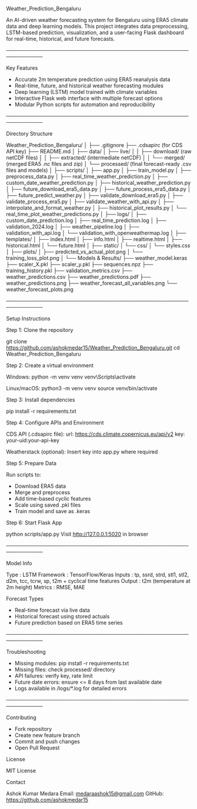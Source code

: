 Weather_Prediction_Bengaluru

An AI-driven weather forecasting system for Bengaluru using ERA5 climate data and deep learning models. This project integrates data preprocessing, LSTM-based prediction, visualization, and a user-facing Flask dashboard for real-time, historical, and future forecasts.

────────────────────────────────────────────────────────────

Key Features

- Accurate 2m temperature prediction using ERA5 reanalysis data
- Real-time, future, and historical weather forecasting modules
- Deep learning (LSTM) model trained with climate variables
- Interactive Flask web interface with multiple forecast options
- Modular Python scripts for automation and reproducibility

────────────────────────────────────────────────────────────

Directory Structure

Weather_Prediction_Bengaluru/
│
├── .gitignore
├── .cdsapirc                (for CDS API key)
├── README.md
│
├── data/
│   ├── live/
│   │   ├── download/        (raw netCDF files)
│   │   ├── extracted/       (intermediate netCDF)
│   │   └── merged/          (merged ERA5 .nc files and zip)
│   └── processed/           (final forecast-ready .csv files and models)
│
├── scripts/
│   ├── app.py
│   ├── train_model.py
│   ├── preprocess_data.py
│   ├── real_time_weather_prediction.py
│   ├── custom_date_weather_prediction.py
│   ├── historical_weather_prediction.py
│   ├── future_download_era5_data.py
│   ├── future_process_era5_data.py
│   ├── future_predict_weather.py
│   ├── validate_download_era5.py
│   ├── validate_process_era5.py
│   ├── validate_weather_with_api.py
│   ├── interpolate_and_format_weather.py
│   ├── historical_plot_results.py
│   └── real_time_plot_weather_predictions.py
│
├── logs/
│   ├── custom_date_prediction.log
│   ├── real_time_prediction.log
│   ├── validation_2024.log
│   ├── weather_pipeline.log
│   ├── validation_with_api.log
│   └── validation_with_openweathermap.log
│
├── templates/
│   ├── index.html
│   ├── info.html
│   ├── realtime.html
│   ├── historical.html
│   └── future.html
│
├── static/
│   └── css/
│       └── styles.css
│
├── plots/
│   ├── predicted_vs_actual_plot.png
│   └── training_loss_plot.png
│
└── Models & Results/
    ├── weather_model.keras
    ├── scaler_X.pkl
    ├── scaler_y.pkl
    ├── sequences.npz
    ├── training_history.pkl
    ├── validation_metrics.csv
    ├── weather_predictions.csv
    ├── weather_predictions.pdf
    ├── weather_predictions.png
    ├── weather_forecast_all_variables.png
    └── weather_forecast_plots.png

────────────────────────────────────────────────────────────

Setup Instructions

Step 1: Clone the repository

git clone https://github.com/ashokmedar15/Weather_Prediction_Bengaluru.git
cd Weather_Prediction_Bengaluru

Step 2: Create a virtual environment

Windows:
python -m venv venv
venv\Scripts\activate

Linux/macOS:
python3 -m venv venv
source venv/bin/activate

Step 3: Install dependencies

pip install -r requirements.txt

Step 4: Configure APIs and Environment

CDS API (.cdsapirc file):
url: https://cds.climate.copernicus.eu/api/v2
key: your-uid:your-api-key

Weatherstack (optional):
Insert key into app.py where required

Step 5: Prepare Data

Run scripts to:
- Download ERA5 data
- Merge and preprocess
- Add time-based cyclic features
- Scale using saved .pkl files
- Train model and save as .keras

Step 6: Start Flask App

python scripts/app.py
Visit http://127.0.0.1:5020 in browser

────────────────────────────────────────────────────────────

Model Info

Type       : LSTM
Framework  : TensorFlow/Keras
Inputs     : tp, ssrd, strd, stl1, stl2, d2m, tcc, tcrw, sp, t2m + cyclical time features
Output     : t2m (temperature at 2m height)
Metrics    : RMSE, MAE

Forecast Types

- Real-time forecast via live data
- Historical forecast using stored actuals
- Future prediction based on ERA5 time series

────────────────────────────────────────────────────────────

Troubleshooting

- Missing modules: pip install -r requirements.txt
- Missing files: check processed/ directory
- API failures: verify key, rate limit
- Future date errors: ensure <= 8 days from last available date
- Logs available in /logs/*.log for detailed errors

────────────────────────────────────────────────────────────

Contributing

- Fork repository
- Create new feature branch
- Commit and push changes
- Open Pull Request

License

MIT License

Contact

Ashok Kumar Medara
Email: medaraashok15@gmail.com
GitHub: https://github.com/ashokmedar15

